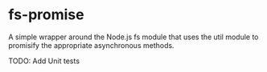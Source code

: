 # fs-promise
A simple wrapper around the Node.js fs module that uses the util module to promisify the appropriate asynchronous methods.

TODO: Add Unit tests